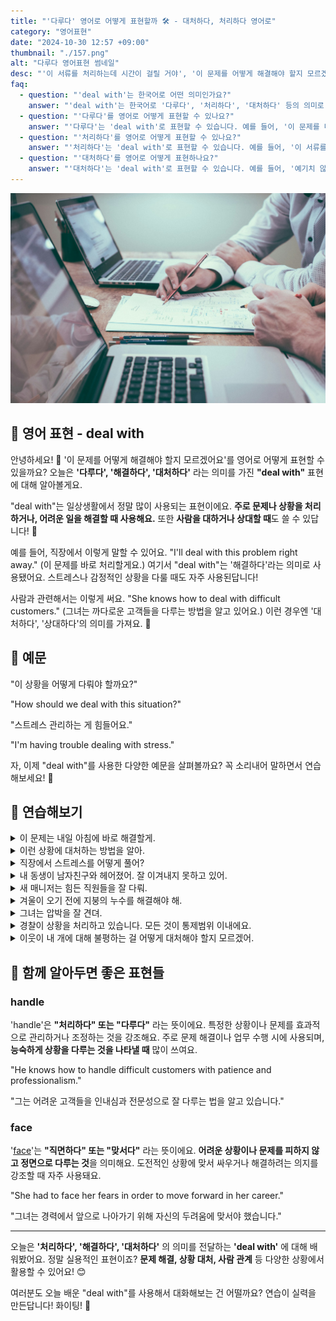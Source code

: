 ```yaml
---
title: "'다루다' 영어로 어떻게 표현할까 🛠️ - 대처하다, 처리하다 영어로"
category: "영어표현"
date: "2024-10-30 12:57 +09:00"
thumbnail: "./157.png"
alt: "다루다 영어표현 썸네일"
desc: "'이 서류를 처리하는데 시간이 걸릴 거야', '이 문제를 어떻게 해결해야 할지 모르겠어요'를 영어로 어떻게 표현할 수 있을까요? '다루다', '해결하다', '대처하다' 등을 영어로 표현하는 법을 배워봅시다. 다양한 예문을 통해서 연습하고 본인의 표현으로 만들어 보세요."
faq:
  - question: "'deal with'는 한국어로 어떤 의미인가요?"
    answer: "'deal with'는 한국어로 '다루다', '처리하다', '대처하다' 등의 의미로 번역될 수 있습니다. 주로 문제나 상황을 해결하거나 관리하는 것을 나타냅니다."
  - question: "'다루다'를 영어로 어떻게 표현할 수 있나요?"
    answer: "'다루다'는 'deal with'로 표현할 수 있습니다. 예를 들어, '이 문제를 다루는 것이 중요해'는 'It's important to deal with this issue'로 말할 수 있습니다."
  - question: "'처리하다'를 영어로 어떻게 표현할 수 있나요?"
    answer: "'처리하다'는 'deal with'로 표현할 수 있습니다. 예를 들어, '이 서류를 처리하는 데 시간이 걸릴 거야'는 'It will take time to deal with this paperwork'로 말할 수 있습니다."
  - question: "'대처하다'를 영어로 어떻게 표현하나요?"
    answer: "'대처하다'는 'deal with'로 표현할 수 있습니다. 예를 들어, '예기치 않은 상황에 대처해야 해'는 'We need to deal with unexpected situations'로 표현할 수 있습니다."
---
```


![노트북 앞에서 연필들고 팀원과 업무중](./157-1.jpg)

## 🌟 영어 표현 - deal with

안녕하세요! 👋 '이 문제를 어떻게 해결해야 할지 모르겠어요'를 영어로 어떻게 표현할 수 있을까요? 오늘은 **'다루다', '해결하다', '대처하다'** 라는 의미를 가진 **"deal with"** 표현에 대해 알아볼게요.

"deal with"는 일상생활에서 정말 많이 사용되는 표현이에요. **주로 문제나 상황을 처리하거나, 어려운 일을 해결할 때 사용해요.** 또한 **사람을 대하거나 상대할 때**도 쓸 수 있답니다! 🤔

예를 들어, 직장에서 이렇게 말할 수 있어요. "I'll deal with this problem right away." (이 문제를 바로 처리할게요.) 여기서 "deal with"는 '해결하다'라는 의미로 사용됐어요. 스트레스나 감정적인 상황을 다룰 때도 자주 사용된답니다!

사람과 관련해서는 이렇게 써요. "She knows how to deal with difficult customers." (그녀는 까다로운 고객들을 다루는 방법을 알고 있어요.) 이런 경우엔 '대처하다', '상대하다'의 의미를 가져요. 🤝

<div 
  data-inline-banner="🎉 새해에는 스픽 AI와 함께 영어 공부하자" 
  data-inline-banner-subtext="설날 특별 할인으로 최대 70% 할인! (~2/3)" 
  data-inline-banner-link="https://app.usespeak.com/kr-ko/sale/kr-affiliate-special/?ref=engple-inline"
  data-inline-banner-caption="해당 링크를 통해 구매시 일정액의 수수료를 지급받습니다.">
</div>

## 📖 예문

"이 상황을 어떻게 다뤄야 할까요?"

"How should we deal with this situation?"

"스트레스 관리하는 게 힘들어요."

"I'm having trouble dealing with stress."

자, 이제 "deal with"를 사용한 다양한 예문을 살펴볼까요? 꼭 소리내어 말하면서 연습해보세요! 🚀

## 💬 연습해보기

<details>
<summary>이 문제는 내일 아침에 바로 해결할게.</summary>
<span>I'll deal with this problem first thing tomorrow morning.</span>
</details>

<details>
<summary>이런 상황에 대처하는 방법을 알아.</summary>
<span>I know how to deal with these situations.</span>
</details>

<details>
<summary>직장에서 스트레스를 어떻게 풀어?</summary>
<span>How do you deal with stress at work?</span>
</details>

<details>
<summary>내 동생이 남자친구와 헤어졌어. 잘 이겨내지 못하고 있어.</summary>
<span>My sister just broke up with her boyfriend. She's not dealing with it very well.</span>
</details>

<details>
<summary>새 매니저는 힘든 직원들을 잘 다뤄.</summary>
<span>The new manager is great at dealing with difficult employees.</span>
</details>

<details>
<summary>겨울이 오기 전에 지붕의 누수를 해결해야 해.</summary>
<span>We'll have to deal with the leak in the roof before winter comes.</span>
</details>

<details>
<summary>그녀는 압박을 잘 견뎌.</summary>
<span>She's really good at dealing with pressure.</span>
</details>

<details>
<summary>경찰이 상황을 처리하고 있습니다. 모든 것이 통제범위 이내에요.</summary>
<span>The police are dealing with the situation. Everything's under control.</span>
</details>

<details>
<summary>이웃이 내 개에 대해 불평하는 걸 어떻게 대처해야 할지 모르겠어.</summary>
<span>I'm not sure how to deal with my neighbor's complaints about my dog.</span>
</details>

## 🤝 함께 알아두면 좋은 표현들

### handle

'handle'은 **"처리하다" 또는 "다루다"** 라는 뜻이에요. 특정한 상황이나 문제를 효과적으로 관리하거나 조정하는 것을 강조해요. 주로 문제 해결이나 업무 수행 시에 사용되며, **능숙하게 상황을 다루는 것을 나타낼 때** 많이 쓰여요.

"He knows how to handle difficult customers with patience and professionalism."

"그는 어려운 고객들을 인내심과 전문성으로 잘 다루는 법을 알고 있습니다."

### face

'[face](/blog/in-english/144.face-something/)'는 **"직면하다" 또는 "맞서다"** 라는 뜻이에요. **어려운 상황이나 문제를 피하지 않고 정면으로 다루는 것**을 의미해요. 도전적인 상황에 맞서 싸우거나 해결하려는 의지를 강조할 때 자주 사용돼요.

"She had to face her fears in order to move forward in her career."

"그녀는 경력에서 앞으로 나아가기 위해 자신의 두려움에 맞서야 했습니다."

---

오늘은 **'처리하다', '해결하다', '대처하다'** 의 의미를 전달하는 **'deal with'** 에 대해 배워봤어요. 정말 실용적인 표현이죠? **문제 해결, 상황 대처, 사람 관계** 등 다양한 상황에서 활용할 수 있어요! 😊

여러분도 오늘 배운 "deal with"를 사용해서 대화해보는 건 어떨까요? 연습이 실력을 만든답니다! 화이팅! 💪
